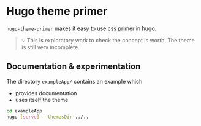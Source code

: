# Hugo theme primer

`hugo-theme-primer` makes it easy to use css primer in hugo.

> :bulb: This is exploratory work to check the concept is worth. The theme is still very incomplete.

## Documentation & experimentation

The directory `exampleApp/` contains an example which

- provides documentation
- uses itself the theme

```sh
cd exampleApp
hugo [serve] --themesDir ../..
```
